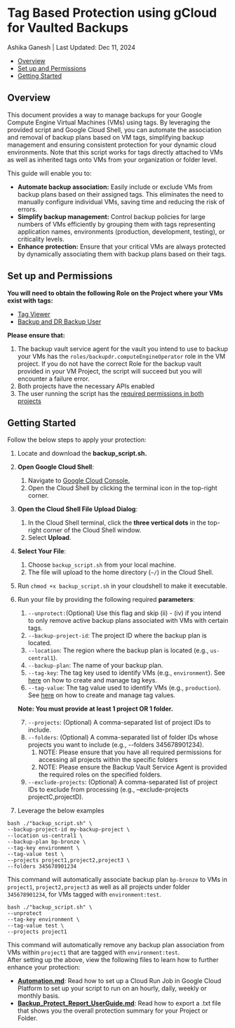 # Tag Based Protection using gCloud for Vaulted Backups

Ashika Ganesh | Last Updated: Dec 11, 2024

- [Overview](#overview)
- [Set up and Permissions](#set-up-and-permissions)
- [Getting Started](#getting-started)

## Overview

This document provides a way to manage backups for your Google Compute Engine Virtual Machines (VMs) using tags. By leveraging the provided script and Google Cloud Shell, you can automate the association and removal of backup plans based on VM tags, simplifying backup management and ensuring consistent protection for your dynamic cloud environments. Note that this script works for tags directly attached to VMs as well as inherited tags onto VMs from your organization or folder level. 

This guide will enable you to:

* **Automate backup association:** Easily include or exclude VMs from backup plans based on their assigned tags. This eliminates the need to manually configure individual VMs, saving time and reducing the risk of errors.  
* **Simplify backup management:** Control backup policies for large numbers of VMs efficiently by grouping them with tags representing application names, environments (production, development, testing), or criticality levels.  
* **Enhance protection:** Ensure that your critical VMs are always protected by dynamically associating them with backup plans based on their tags.

## Set up and Permissions

**You will need to obtain the following Role on the Project where your VMs exist with tags:**

- [Tag Viewer](https://cloud.google.com/resource-manager/docs/tags/tags-creating-and-managing#required-permissions)  
- [Backup and DR Backup User](https://cloud.google.com/iam/docs/understanding-roles#backupdr.backupUser)

**Please ensure that:**

1. The backup vault service agent for the vault you intend to use to backup your VMs has the `roles/backupdr.computeEngineOperator` role in the VM project. If you do not have the correct Role for the backup vault provided in your VM Project, the script will succeed but you will encounter a failure error.  
2. Both projects have the necessary APIs enabled  
3. The user running the script has the [required permissions in both projects](https://cloud.google.com/backup-disaster-recovery/docs/cloud-console/compute/compute-instance-backup#backup-user)

## Getting Started

Follow the below steps to apply your protection:

1. Locate and download the **backup\_script.sh.**  
     
2. **Open Google Cloud Shell**:  
     
   1. Navigate to [Google Cloud Console.](https://console.cloud.google.com/)  
   2. Open the Cloud Shell by clicking the terminal icon in the top-right corner.

   

3. **Open the Cloud Shell File Upload Dialog**:  
     
   1. In the Cloud Shell terminal, click the **three vertical dots** in the top-right corner of the Cloud Shell window.  
   2. Select **Upload**.

   

2. **Select Your File**:  
     
   1. Choose `backup_script.sh` from your local machine.  
   2. The file will upload to the home directory (`~/`) in the Cloud Shell.

   

2. Run `chmod +x backup_script.sh` in your cloudshell to make it executable.  
     
3. Run your file by providing the following required **parameters**:  
     
   1. `--unprotect:`(Optional) Use this flag and skip (ii) \- (iv) if you intend to only remove active backup plans associated with VMs with certain tags.  
   2. `--backup-project-id`: The project ID where the backup plan is located.  
   3. `--location`: The region where the backup plan is located (e.g., `us-central1`).  
   4. `--backup-plan`: The name of your backup plan.  
   5. `--tag-key`: The tag key used to identify VMs (e.g., `environment`). See [here](https://cloud.google.com/resource-manager/docs/tags/tags-creating-and-managing#creating_tag) on how to create and manage tag keys.  
   6. `--tag-value`: The tag value used to identify VMs (e.g., `production`). See [here](https://cloud.google.com/resource-manager/docs/tags/tags-creating-and-managing#console_2) on how to create and manage tag values.

   

   **Note: You must provide at least 1 project OR 1 folder.**

   

   7. `--projects`: (Optional) A comma-separated list of project IDs to include.  
   8. `--folders`: (Optional) A comma-separated list of folder IDs whose projects you want to include  (e.g.,  \--folders 345678901234).  
      1. NOTE: Please ensure that you have all required permissions for accessing all projects within the specific folders  
      2. NOTE: Please ensure the Backup Vault Service Agent is provided the required roles on the specified folders.  
   9. `--exclude-projects`: (Optional) A comma-separated list of project IDs to exclude from processing (e.g., –exclude-projects projectC,projectD).

   

2. Leverage the below examples

```
bash ./"backup_script.sh" \
--backup-project-id my-backup-project \
--location us-central1 \
--backup-plan bp-bronze \
--tag-key environment \
--tag-value test \
--projects project1,project2,project3 \
--folders 345678901234
```

This command will automatically associate backup plan `bp-bronze` to VMs in `project1`, `project2,project3` as well as all projects under folder `345678901234`, for VMs tagged with `environment:test`.

```
bash ./"backup_script.sh" \
--unprotect
--tag-key environment \
--tag-value test \
--projects project1
```

This command will automatically remove any backup plan association from VMs within `project1` that are tagged with `environment:test`.  
After setting up the above, view the following files to learn how to further enhance your protection:

- **[Automation.md](../cloud-run-scheduler/Automation.md)**: Read how to set up a Cloud Run Job in Google Cloud Platform to set up your script to run on an hourly, daily, weekly or monthly basis.   
- **[Backup_Protect_Report_UserGuide.md](../project-reporting/Backup_Protect_Report_UserGuide.md)**: Read how to export a .txt file that shows you the overall protection summary for your Project or Folder. 

